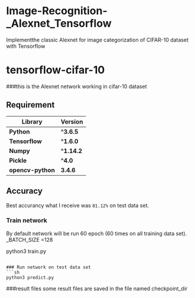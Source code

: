 # Image-Recognition-_Alexnet_Tensorflow
Implementthe classic Alexnet for image categorization of CIFAR-10 dataset with Tensorflow

# tensorflow-cifar-10
###this is the Alexnet network working in cifar-10 dataset

## Requirement
**Library** | **Version**
--- | ---
**Python** | **^3.6.5**
**Tensorflow** | **^1.6.0**
**Numpy** | **^1.14.2** 
**Pickle** | **^4.0**  
**opencv-python**|**3.4.6**

## Accuracy
Best accurancy what I receive was ```81.12%``` on test data set. 


### Train network
By default network will be run 60 epoch (60 times on all training data set).  
_BATCH_SIZE =128

python3 train.py
```

### Run network on test data set
```sh
python3 predict.py
```

###result files
some result files are saved in the file named checkpoint_dir

